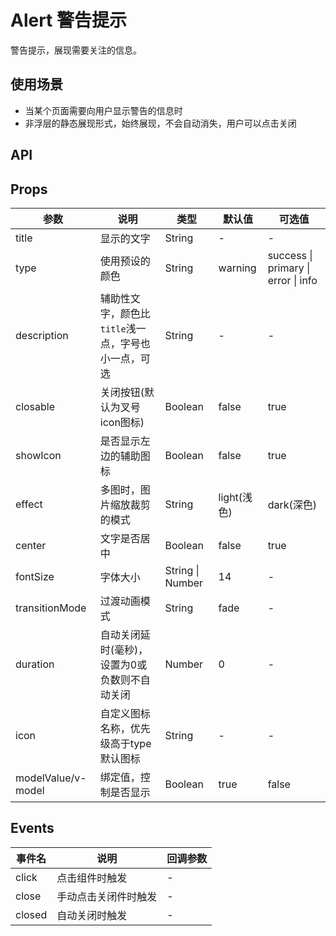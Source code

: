 # Alert 警告提示

警告提示，展现需要关注的信息。

## 使用场景
- 当某个页面需要向用户显示警告的信息时
- 非浮层的静态展现形式，始终展现，不会自动消失，用户可以点击关闭

## API

## Props

| 参数 | 说明 | 类型 | 默认值 | 可选值 |
| --- | --- | --- | --- | --- |
| title | 显示的文字 | String | - | - |
| type | 使用预设的颜色 | String | warning | success \| primary \| error \| info |
| description | 辅助性文字，颜色比`title`浅一点，字号也小一点，可选 | String | - | - |
| closable | 关闭按钮(默认为叉号icon图标) | Boolean | false | true |
| showIcon | 是否显示左边的辅助图标 | Boolean | false | true |
| effect | 多图时，图片缩放裁剪的模式 | String | light(浅色) | dark(深色) |
| center | 文字是否居中 | Boolean | false | true |
| fontSize | 字体大小 | String \| Number | 14 | - |
| transitionMode | 过渡动画模式 | String | fade | - |
| duration | 自动关闭延时(毫秒)，设置为0或负数则不自动关闭 | Number | 0 | - |
| icon | 自定义图标名称，优先级高于type默认图标 | String | - | - |
| modelValue/v-model | 绑定值，控制是否显示 | Boolean | true | false |

## Events

| 事件名 | 说明 | 回调参数 |
| --- | --- | --- |
| click | 点击组件时触发 | - |
| close | 手动点击关闭件时触发 | - |
| closed | 自动关闭时触发 | - |